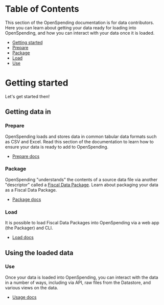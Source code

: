 # Table of Contents

This section of the OpenSpending documentation is for data contributors. Here you can learn about getting your data ready for loading into OpenSpending, and how you can interact with your data once it is loaded.

- [Getting started](#getting-started)
- [Prepare](prepare/)
- [Package](package/)
- [Load](load/)
- [Use](use/)

# Getting started

Let's get started then!

## Getting data in

### Prepare

OpenSpending loads and stores data in common tabular data formats such as CSV and Excel. Read this section of the documentation to learn how to ensure your data is ready to add to OpenSpending.

- [Prepare docs](prepare/)

### Package

OpenSpending "understands" the contents of a source data file via another "descriptor" called a [Fiscal Data Package](http://fiscal.dataprotocols.org/spec/). Learn about packaging your data as a Fiscal Data Package.

* [Package docs](package/)

### Load

It is possible to load Fiscal Data Packages into OpenSpending via a web app (the Packager) and CLI.

* [Load docs](load/)

## Using the loaded data

### Use

Once your data is loaded into OpenSpending, you can interact with the data in a number of ways, including via API, raw files from the Datastore, and various views on the data.

* [Usage docs](use/)
